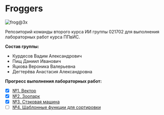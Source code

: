 # Froggers

![frog@3x](https://user-images.githubusercontent.com/74190492/131644173-37c9d1a4-00b4-416f-8583-a58a44863680.png)

Репозиторий команды второго курса ИИ группы 021702 для выполнения лабораторных работ курса ППвИС.

**Состав группы:**
- Курдесов Вадим Александрович
- Пищ Даниил Иванович
- Яцкова Вероника Валерьевна
- Дегтерёва Анастасия Александровна

**Прогресс выполнения лабораторных работ:**
- [x] [№1. Вектор](https://github.com/Hopelite/Froggers/tree/main/1.%20Vector)
- [x] [№2. Зоопарк](https://github.com/Hopelite/Froggers/tree/main/2.%20Zoo)
- [x] [№3. Стэковая машина](https://github.com/Hopelite/Froggers/tree/main/3.%20Stack%20Machine)
- [ ] [№4. Шаблонные функции для сортировки](https://github.com/Hopelite/Froggers/tree/main/4.%20Pattern%20Sorting%20Functions)
